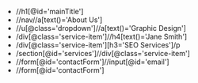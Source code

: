 * //h1[@id='mainTitle']
* //nav//a[text()='About Us']
* //u[@class='dropdown']//a[text()='Graphic Design']
* /div[@class='service-item']//h4[text()='Jane Smith']
* /div[@class='service-item'][h3='SEO Services']/p
* /section[@id='services']//div[@class='service-item']
* //form[@id='contactForm']//input[@id='email']
* //form[@id='contactForm']
